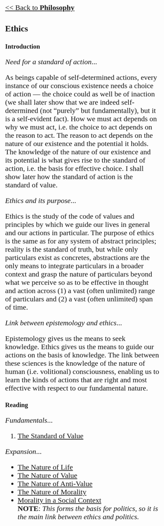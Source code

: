 <style>
    * {font-family: "Times New Roman"}
    p, ol, ul, th, td {font-size: 24px}
</style>

[<< Back to **Philosophy**](https://pranigopu.github.io/philosophy)

# Ethics
## Introduction
_Need for a standard of action_...

As beings capable of self-determined actions, every instance of our conscious existence needs a choice of action — the choice could as well be of inaction (we shall later show that we are indeed self-determined (not “purely” but fundamentally), but it is a self-evident fact). How we must act depends on why we must act, i.e. the choice to act depends on the reason to act. The reason to act depends on the nature of our existence and the potential it holds. The knowledge of the nature of our existence and its potential is what gives rise to the standard of action, i.e. the basis for effective choice. I shall show later how the standard of action is the standard of value.

_Ethics and its purpose_...

Ethics is the study of the code of values and principles by which we guide our lives in general and our actions in particular. The purpose of ethics is the same as for any system of abstract principles; reality is the standard of truth, but while only particulars exist as concretes, abstractions are the only means to integrate particulars in a broader context and grasp the nature of particulars beyond what we perceive so as to be effective in thought and action across (1) a vast (often unlimited) range of particulars and (2) a vast (often unlimited) span of time.

_Link between epistemology and ethics_...

Epistemology gives us the means to seek knowledge. Ethics gives us the means to guide our actions on the basis of knowledge. The link between these sciences is the knowledge of the nature of human (i.e. volitional) consciousness, enabling us to learn the kinds of actions that are right and most effective with respect to our fundamental nature.

## Reading
_Fundamentals_...
1. [The Standard of Value](https://pranigopu.github.io/philosophy/ethics/1-standard-of-value.html)


_Expansion_...

- [The Nature of Life](https://pranigopu.github.io/philosophy/ethics/nature-of-life.html)
- [The Nature of Value](https://pranigopu.github.io/philosophy/ethics/nature-of-value.html)
- [The Nature of Anti-Value](https://pranigopu.github.io/philosophy/ethics/nature-of-anti-value.html)
- [The Nature of Morality](https://pranigopu.github.io/philosophy/ethics/nature-of-morality.html)
- [Morality in a Social Context](https://pranigopu.github.io/philosophy/ethics/morality-in-social-context.html) <br> **NOTE**: _This forms the basis for politics, so it is the main link between ethics and politics._